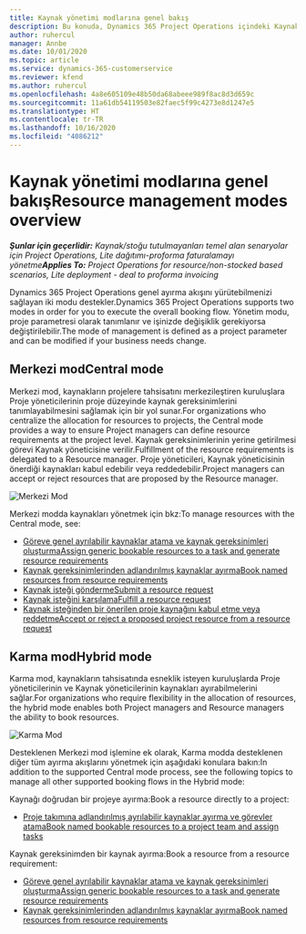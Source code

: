 ```yaml
---
title: Kaynak yönetimi modlarına genel bakış
description: Bu konuda, Dynamics 365 Project Operations içindeki Kaynak yönetimi özellikleri hakkında bilgiler sağlanmaktadır.
author: ruhercul
manager: Annbe
ms.date: 10/01/2020
ms.topic: article
ms.service: dynamics-365-customerservice
ms.reviewer: kfend
ms.author: ruhercul
ms.openlocfilehash: 4a8e605109e48b50da68abeee989f8ac8d3d659c
ms.sourcegitcommit: 11a61db54119503e82faec5f99c4273e8d1247e5
ms.translationtype: HT
ms.contentlocale: tr-TR
ms.lasthandoff: 10/16/2020
ms.locfileid: "4086212"
---
```

# <a name="resource-management-modes-overview"></a><span data-ttu-id="18c95-103">Kaynak yönetimi modlarına genel bakış</span><span class="sxs-lookup"><span data-stu-id="18c95-103">Resource management modes overview</span></span>

<span data-ttu-id="18c95-104">_**Şunlar için geçerlidir:** Kaynak/stoğu tutulmayanları temel alan senaryolar için Project Operations, Lite dağıtımı-proforma faturalamayı yönetme_</span><span class="sxs-lookup"><span data-stu-id="18c95-104">_**Applies To:** Project Operations for resource/non-stocked based scenarios, Lite deployment - deal to proforma invoicing_</span></span>


<span data-ttu-id="18c95-105">Dynamics 365 Project Operations genel ayırma akışını yürütebilmenizi sağlayan iki modu destekler.</span><span class="sxs-lookup"><span data-stu-id="18c95-105">Dynamics 365 Project Operations supports two modes in order for you to execute the overall booking flow.</span></span> <span data-ttu-id="18c95-106">Yönetim modu, proje parametresi olarak tanımlanır ve işinizde değişiklik gerekiyorsa değiştirilebilir.</span><span class="sxs-lookup"><span data-stu-id="18c95-106">The mode of management is defined as a project parameter and can be modified if your business needs change.</span></span>    

## <a name="central-mode"></a><span data-ttu-id="18c95-107">Merkezi mod</span><span class="sxs-lookup"><span data-stu-id="18c95-107">Central mode</span></span>
<span data-ttu-id="18c95-108">Merkezi mod, kaynakların projelere tahsisatını merkezileştiren kuruluşlara Proje yöneticilerinin proje düzeyinde kaynak gereksinimlerini tanımlayabilmesini sağlamak için bir yol sunar.</span><span class="sxs-lookup"><span data-stu-id="18c95-108">For organizations who centralize the allocation for resources to projects, the Central mode provides a way to ensure Project managers can define resource requirements at the project level.</span></span> <span data-ttu-id="18c95-109">Kaynak gereksinimlerinin yerine getirilmesi görevi Kaynak yöneticisine verilir.</span><span class="sxs-lookup"><span data-stu-id="18c95-109">Fulfillment of the resource requirements is delegated to a Resource manager.</span></span> <span data-ttu-id="18c95-110">Proje yöneticileri, Kaynak yöneticisinin önerdiği kaynakları kabul edebilir veya reddedebilir.</span><span class="sxs-lookup"><span data-stu-id="18c95-110">Project managers can accept or reject resources that are proposed by the Resource manager.</span></span>

![Merkezi Mod](./media/resource-management-central.png)

<span data-ttu-id="18c95-112">Merkezi modda kaynakları yönetmek için bkz:</span><span class="sxs-lookup"><span data-stu-id="18c95-112">To manage resources with the Central mode, see:</span></span>

- [<span data-ttu-id="18c95-113">Göreve genel ayrılabilir kaynaklar atama ve kaynak gereksinimleri oluşturma</span><span class="sxs-lookup"><span data-stu-id="18c95-113">Assign generic bookable resources to a task and generate resource requirements</span></span>](https://docs.microsoft.com/dynamics365/project-service/assign-generic-bookable-resource)
- [<span data-ttu-id="18c95-114">Kaynak gereksinimlerinden adlandırılmış kaynaklar ayırma</span><span class="sxs-lookup"><span data-stu-id="18c95-114">Book named resources from resource requirements</span></span>](https://docs.microsoft.com/dynamics365/project-service/book-named-resource)
- [<span data-ttu-id="18c95-115">Kaynak isteği gönderme</span><span class="sxs-lookup"><span data-stu-id="18c95-115">Submit a resource request</span></span>](https://docs.microsoft.com/dynamics365/project-service/submit-resource-request)
- [<span data-ttu-id="18c95-116">Kaynak isteğini karşılama</span><span class="sxs-lookup"><span data-stu-id="18c95-116">Fulfill a resource request</span></span>](https://docs.microsoft.com/dynamics365/project-service/resource-management-fulfill-requests)
- [<span data-ttu-id="18c95-117">Kaynak isteğinden bir önerilen proje kaynağını kabul etme veya reddetme</span><span class="sxs-lookup"><span data-stu-id="18c95-117">Accept or reject a proposed project resource from a resource request</span></span>](https://docs.microsoft.com/dynamics365/project-service/accept-reject-proposed-resource)

## <a name="hybrid-mode"></a><span data-ttu-id="18c95-118">Karma mod</span><span class="sxs-lookup"><span data-stu-id="18c95-118">Hybrid mode</span></span>
<span data-ttu-id="18c95-119">Karma mod, kaynakların tahsisatında esneklik isteyen kuruluşlarda Proje yöneticilerinin ve Kaynak yöneticilerinin kaynakları ayırabilmelerini sağlar.</span><span class="sxs-lookup"><span data-stu-id="18c95-119">For organizations who require flexibility in the allocation of resources, the hybrid mode enables both Project managers and Resource managers the ability to book resources.</span></span>

![Karma Mod](./media/resource-management-hybrid.png)

<span data-ttu-id="18c95-121">Desteklenen Merkezi mod işlemine ek olarak, Karma modda desteklenen diğer tüm ayırma akışlarını yönetmek için aşağıdaki konulara bakın:</span><span class="sxs-lookup"><span data-stu-id="18c95-121">In addition to the supported Central mode process, see the following topics to manage all other supported booking flows in the Hybrid mode:</span></span>

<span data-ttu-id="18c95-122">Kaynağı doğrudan bir projeye ayırma:</span><span class="sxs-lookup"><span data-stu-id="18c95-122">Book a resource directly to a project:</span></span>
- [<span data-ttu-id="18c95-123">Proje takımına adlandırılmış ayrılabilir kaynaklar ayırma ve görevler atama</span><span class="sxs-lookup"><span data-stu-id="18c95-123">Book named bookable resources to a project team and assign tasks</span></span>](https://docs.microsoft.com/dynamics365/project-service/assign-named-bookable-resource)

<span data-ttu-id="18c95-124">Kaynak gereksinimden bir kaynak ayırma:</span><span class="sxs-lookup"><span data-stu-id="18c95-124">Book a resource from a resource requirement:</span></span>
- [<span data-ttu-id="18c95-125">Göreve genel ayrılabilir kaynaklar atama ve kaynak gereksinimleri oluşturma</span><span class="sxs-lookup"><span data-stu-id="18c95-125">Assign generic bookable resources to a task and generate resource requirements</span></span>](https://docs.microsoft.com/dynamics365/project-service/assign-generic-bookable-resource)
- [<span data-ttu-id="18c95-126">Kaynak gereksinimlerinden adlandırılmış kaynaklar ayırma</span><span class="sxs-lookup"><span data-stu-id="18c95-126">Book named resources from resource requirements</span></span>](https://docs.microsoft.com/dynamics365/project-service/book-named-resource)
